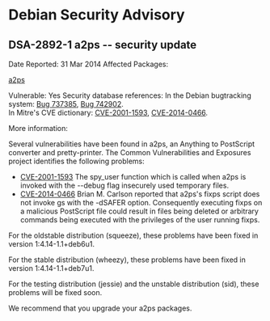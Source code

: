 
Debian Security Advisory
========================


DSA-2892-1 a2ps -- security update
----------------------------------



Date Reported:
31 Mar 2014
Affected Packages:

[a2ps](https://packages.debian.org/src:a2ps)

Vulnerable:
Yes
Security database references:
In the Debian bugtracking system: [Bug 737385](https://bugs.debian.org/cgi-bin/bugreport.cgi?bug=737385), [Bug 742902](https://bugs.debian.org/cgi-bin/bugreport.cgi?bug=742902).  
In Mitre's CVE dictionary: [CVE-2001-1593](https://security-tracker.debian.org/tracker/CVE-2001-1593), [CVE-2014-0466](https://security-tracker.debian.org/tracker/CVE-2014-0466).  

More information:

Several vulnerabilities have been found in a2ps, an Anything to
PostScript converter and pretty-printer. The Common Vulnerabilities and
Exposures project identifies the following problems:


* [CVE-2001-1593](https://security-tracker.debian.org/tracker/CVE-2001-1593)
The spy\_user function which is called when a2ps is invoked with the
 --debug flag insecurely used temporary files.
* [CVE-2014-0466](https://security-tracker.debian.org/tracker/CVE-2014-0466)
Brian M. Carlson reported that a2ps's fixps script does not invoke
 gs with the -dSAFER option. Consequently executing fixps on a
 malicious PostScript file could result in files being deleted or
 arbitrary commands being executed with the privileges of the user
 running fixps.


For the oldstable distribution (squeeze), these problems have been fixed
in version 1:4.14-1.1+deb6u1.


For the stable distribution (wheezy), these problems have been fixed in
version 1:4.14-1.1+deb7u1.


For the testing distribution (jessie) and the unstable distribution
(sid), these problems will be fixed soon.


We recommend that you upgrade your a2ps packages.





